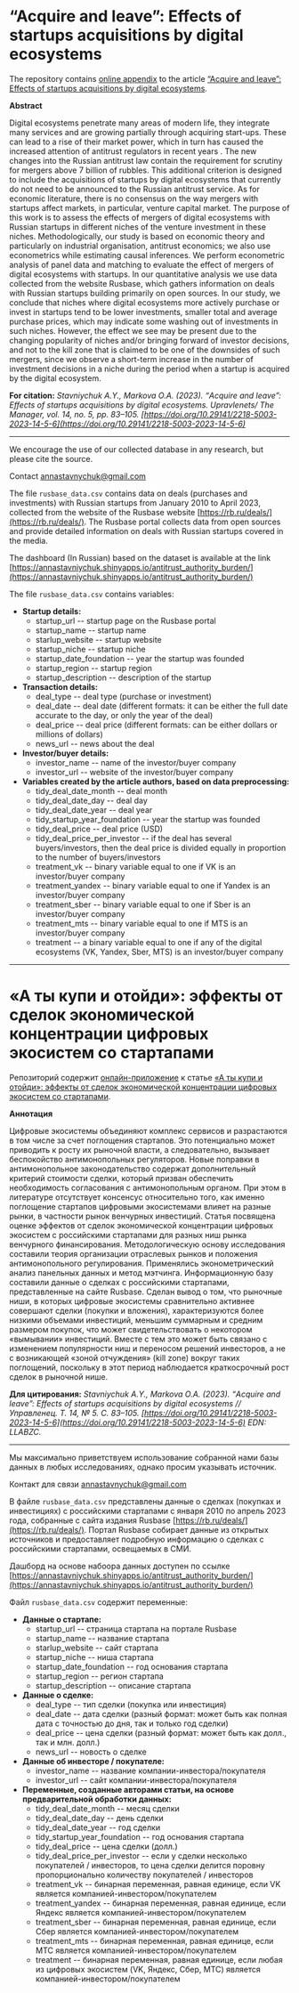 # “Acquire and leave”: Effects of startups acquisitions by digital ecosystems

The repository contains [online appendix](https://annastavniychuk.shinyapps.io/antitrust_authority_burden/) to the article [“Acquire and leave”: Effects of startups acquisitions by digital ecosystems](https://doi.org/10.29141/2218-5003-2023-14-5-6).

**Abstract**

Digital ecosystems penetrate many areas of modern life, they integrate many services and are growing partially through acquiring start-ups. These can lead to a rise of their market power, which in turn has caused the increased attention of antitrust regulators in recent years . The new changes into the Russian antitrust law contain the requirement for scrutiny for mergers above 7 billion of rubbles. This additional criterion is designed to include the acquisitions of startups by digital ecosystems that currently do not need to be announced to the Russian antitrust service. As for economic literature, there is no consensus on the way mergers with startups affect markets, in particular, venture capital market. The purpose of this work is to assess the effects of mergers of digital ecosystems with Russian startups in different niches of the venture investment in these niches. Methodologically, our study is based on economic theory and particularly on industrial organisation, antitrust economics; we also use econometrics while estimating causal inferences. We perform econometric analysis of panel data and matching to evaluate the effect of mergers of digital ecosystems with startups. In our quantitative analysis we use data collected from the website Rusbase, which gathers information on deals with Russian startups building primarily on open sources. In our study, we conclude that niches where digital ecosystems more actively purchase or invest in startups tend to be lower investments, smaller total and average purchase prices, which may indicate some washing out of investments in such niches. However, the effect we see may be present due to the changing popularity of niches and/or bringing forward of investor decisions, and not to the kill zone that is claimed to be one of the downsides of such mergers, since we observe a short-term increase in the number of investment decisions in a niche during the period when a startup is acquired by the digital ecosystem.

**For citation:** *Stavniychuk А.Y., Markova О.А. (2023). “Acquire and leave”: Effects of startups acquisitions by digital ecosystems. Upravlenets/ The Manager, vol. 14, no. 5, pp. 83–105. [https://doi.org/10.29141/2218-5003-2023-14-5-6](https://doi.org/10.29141/2218-5003-2023-14-5-6)*

---

We encourage the use of our collected database in any research, but please cite the source.

Contact [annastavnychuk@gmail.com](mailto:annastavnychuk@gmail.com)

The file `rusbase_data.csv` contains data on deals (purchases and investments) with Russian startups from January 2010 to April 2023, collected from the website of the Rusbase website [https://rb.ru/deals/](https://rb.ru/deals/). The Rusbase portal collects data from open sources and provide detailed information on deals with Russian startups covered in the media. 

The dashboard (In Russian) based on the dataset is available at the link [https://annastavniychuk.shinyapps.io/antitrust_authority_burden/](https://annastavniychuk.shinyapps.io/antitrust_authority_burden/)

The file `rusbase_data.csv` contains variables:

- **Startup details:**
   - startup_url -- startup page on the Rusbase portal
   - startup_name -- startup name
   - starlup_website -- startup website
   - startup_niche -- startup niche
   - startup_date_foundation -- year the startup was founded
   - startup_region -- startup region
   - startup_description -- description of the startup
- **Transaction details:**
   - deal_type -- deal type (purchase or investment)
   - deal_date -- deal date (different formats: it can be either the full date accurate to the day, or only the year of the deal)
   - deal_price -- deal price (different formats: can be either dollars or millions of dollars)
   - news_url -- news about the deal
- **Investor/buyer details:**
   - investor_name -- name of the investor/buyer company
   - investor_url -- website of the investor/buyer company
- **Variables created by the article authors, based on data preprocessing:**
   - tidy_deal_date_month -- deal month
   - tidy_deal_date_day -- deal day
   - tidy_deal_date_year -- deal year
   - tidy_startup_year_foundation -- year the startup was founded
   - tidy_deal_price -- deal price (USD)
   - tidy_deal_price_per_investor -- if the deal has several buyers/investors, then the deal price is divided equally in proportion to the number of buyers/investors
   - treatment_vk -- binary variable equal to one if VK is an investor/buyer company
   - treatment_yandex -- binary variable equal to one if Yandex is an investor/buyer company
   - treatment_sber -- binary variable equal to one if Sber is an investor/buyer company
   - treatment_mts -- binary variable equal to one if MTS is an investor/buyer company
   - treatment -- a binary variable equal to one if any of the digital ecosystems (VK, Yandex, Sber, MTS) is an investor/buyer company

---

# «А ты купи и отойди»: эффекты от сделок экономической концентрации цифровых экосистем со стартапами
 
Репозиторий содержит [онлайн-приложение](https://annastavniychuk.shinyapps.io/antitrust_authority_burden/) к статье [«А ты купи и отойди»: эффекты от сделок экономической концентрации цифровых экосистем со стартапами](https://doi.org/10.29141/2218-5003-2023-14-5-6).

**Аннотация**

Цифровые экосистемы объединяют комплекс сервисов и разрастаются в том числе за счет поглощения стартапов. Это потенциально может приводить к росту их рыночной власти, а следовательно, вызывает беспокойство антимонопольных регуляторов. Новые поправки в антимонопольное законодательство содержат дополнительный критерий стоимости сделки, который призван обеспечить необходимость согласования с антимонопольным органом. При этом в литературе отсутствует консенсус относительно того, как именно поглощение стартапов цифровыми экосистемами влияет на разные рынки, в частности рынок венчурных инвестиций. Статья посвящена оценке эффектов от сделок экономической концентрации цифровых экосистем с российскими стартапами для разных ниш рынка венчурного финансирования. Методологическую основу исследования составили теория организации отраслевых рынков и положения антимонопольного регулирования. Применялись эконометрический анализ панельных данных и метод мэтчинга. Информационную базу составили данные о сделках с российскими стартапами, представленные на сайте Rusbase. Сделан вывод о том, что рыночные ниши, в которых цифровые экосистемы сравнительно активнее совершают сделки (покупки и вложения), характеризуются более низкими объемами инвестиций, меньшим суммарным и средним размером покупок, что может свидетельствовать о некотором «вымывании» инвестиций. Вместе с тем это может быть связано с изменением популярности ниш и переносом решений инвесторов, а не с возникающей «зоной отчуждения» (kill zone) вокруг таких поглощений, поскольку в этот период наблюдается краткосрочный рост сделок в рыночной нише.

**Для цитирования:** *Stavniychuk А.Y., Markova О.А. (2023). “Acquire and leave”: Effects of startups acquisitions by digital ecosystems // Управленец. Т. 14, № 5. С. 83–105. [https://doi.org/10.29141/2218-5003-2023-14-5-6](https://doi.org/10.29141/2218-5003-2023-14-5-6) EDN: LLABZC.*

---

Мы максимально приветствуем использование собранной нами базы данных в любых исследованиях, однако просим указывать источник. 

Контакт для связи [annastavnychuk@gmail.com](mailto:annastavnychuk@gmail.com)

В файле `rusbase_data.csv` представлены данные о сделках (покупках и инвестициях) с российскими стартапами с января 2010 по апрель 2023 года, собранные с сайта издания Rusbase [https://rb.ru/deals/](https://rb.ru/deals/). Портал Rusbase собирает данные из открытых источников и предоставляет подробную информацию о сделках с российскими стартапами, освещаемых в СМИ.

Дашборд на основе набоора данных доступен по ссылке [https://annastavniychuk.shinyapps.io/antitrust_authority_burden/](https://annastavniychuk.shinyapps.io/antitrust_authority_burden/) 

Файл `rusbase_data.csv` содержит переменные:

- **Данные о стартапе:**
  - startup_url -- страница стартапа на портале Rusbase
  - startup_name -- название стартапа
  - starlup_website -- сайт стартапа 
  - startup_niche -- ниша стартапа 
  - startup_date_foundation -- год основания стартапа
  - startup_region -- регион стартапа 
  - startup_description -- описание стартапа
- **Данные о сделке:** 
  - deal_type -- тип сделки (покупка или инвестиция)
  - deal_date -- дата сделки (разный формат: может быть как полная дата с точностью до дня, так и только год сделки)
  - deal_price -- цена сделки (разный формат: может быть как долл., так и млн. долл.)
  - news_url -- новость о сделке 
- **Данные об инвесторе / покупателе:** 
  - investor_name -- название компании-инвестора/покупателя
  - investor_url -- сайт компании-инвестора/покупателя
- **Переменные, созданные авторами статьи, на основе предварительной обработки данных:** 
  - tidy_deal_date_month -- месяц сделки 
  - tidy_deal_date_day -- день сделки 
  - tidy_deal_date_year -- год сделки 
  - tidy_startup_year_foundation -- год основания стартапа
  - tidy_deal_price -- цена сделки (долл.)
  - tidy_deal_price_per_investor -- если у сделки несколько покупателей / инвесторов, то цена сделки делится поровну пропорционально количеству покупателей / инвесторов
  - treatment_vk -- бинарная переменная, равная единице, если VK является компанией-инвестором/покупателем
  - treatment_yandex -- бинарная переменная, равная единице, если Яндекс является компанией-инвестором/покупателем
  - treatment_sber -- бинарная переменная, равная единице, если Сбер является компанией-инвестором/покупателем
  - treatment_mts -- бинарная переменная, равная единице, если МТС является компанией-инвестором/покупателем
  - treatment -- бинарная переменная, равная единице, если любая из цифровых экосистем (VK, Яндекс, Сбер, МТС) является компанией-инвестором/покупателем
